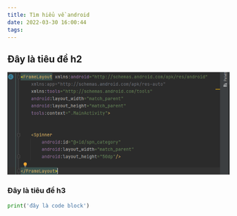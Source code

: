 ```yaml
---
title: Tìm hiểu về android
date: 2022-03-30 16:00:44
tags:
---
```


## Đây là tiêu đề h2

![alt](aaaaa.jpg)


### Đây là tiêu đề h3

```python
print('đây là code block')

```